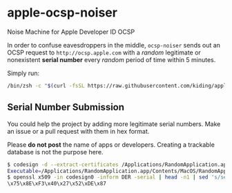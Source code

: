 # apple-ocsp-noiser
Noise Machine for Apple Developer ID OCSP

In order to confuse eavesdroppers in the middle, `ocsp-noiser` sends out an OCSP request to `http://ocsp.apple.com` with a *random* legitimate or nonexistent **serial number** every *random* period of time within 5 minutes. 

Simply run:
```bash
/bin/zsh -c "$(curl -fsSL https://raw.githubusercontent.com/kiding/apple-ocsp-noiser/main/script.sh)"
```

## Serial Number Submission

You could help the project by adding more legitimate serial numbers. Make an issue or a pull request with them in hex format.

Please **do not post** the name of apps or developers. Creating a trackable database is not the purpose here.

```bash
$ codesign -d --extract-certificates /Applications/RandomApplication.app 
Executable=/Applications/RandomApplication.app/Contents/MacOS/RandomApplication
$ openssl x509 -in codesign0 -inform DER -serial | head -n1 | sed 's/serial=\(..\)\(..\)\(..\)\(..\)\(..\)\(..\)\(..\)\(..\)/\\x\1\\x\2\\x\3\\x\4\\x\5\\x\6\\x\7\\x\8/'
\x75\x8E\xF3\x40\x27\x52\xDE\x87
```
